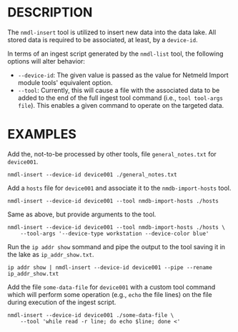 DESCRIPTION
===========

The `nmdl-insert` tool is utilized to insert new data into the data lake.  All
stored data is required to be associated, at least, by a `device-id`.

In terms of an ingest script generated by the `nmdl-list` tool, the following
options will alter behavior:
* `--device-id`: The given value is passed as the value for Netmeld Import
module tools' equivalent option.
* `--tool`: Currently, this will cause a file with the associated data to be
added to the end of the full ingest tool command (i.e., `tool tool-args file`).
This enables a given command to operate on the targeted data.


EXAMPLES
========

Add the, not-to-be processed by other tools, file `general_notes.txt` for
`device001`.
```
nmdl-insert --device-id device001 ./general_notes.txt
```

Add a `hosts` file for `device001` and associate it to the `nmdb-import-hosts`
tool.
```
nmdl-insert --device-id device001 --tool nmdb-import-hosts ./hosts
```

Same as above, but provide arguments to the tool.
```
nmdl-insert --device-id device001 --tool nmdb-import-hosts ./hosts \
    --tool-args '--device-type workstation --device-color blue'
```

Run the `ip addr show` sommand and pipe the output to the tool saving it in
the lake as `ip_addr_show.txt`.
```
ip addr show | nmdl-insert --device-id device001 --pipe --rename ip_addr_show.txt
```

Add the file `some-data-file` for `device001` with a custom tool command which
will perform some operation (e.g., `echo` the file lines) on the file during
execution of the ingest script.
```
nmdl-insert --device-id device001 ./some-data-file \
    --tool 'while read -r line; do echo $line; done <'
```
